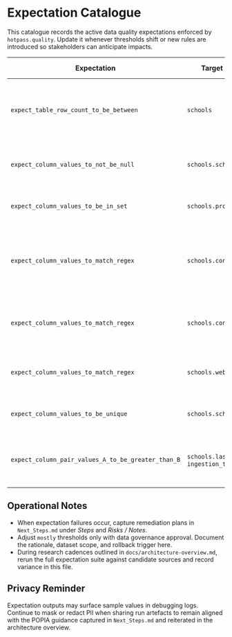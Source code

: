 # Expectation Catalogue

This catalogue records the active data quality expectations enforced by `hotpass.quality`. Update it whenever thresholds shift or new rules are introduced so stakeholders can anticipate impacts.

| Expectation | Target Table / Column | Rule Type | Default Threshold | Notes |
| --- | --- | --- | --- | --- |
| `expect_table_row_count_to_be_between` | `schools` | Row count | min 1 | Guards against empty extracts before downstream processing.
| `expect_column_values_to_not_be_null` | `schools.school_name` | Completeness | 1.0 | Zero tolerance for missing institution names.
| `expect_column_values_to_be_in_set` | `schools.province` | Domain | 1.0 | Validates against ISO 3166-2 province list.
| `expect_column_values_to_match_regex` | `schools.contact_primary_email` | Format | 0.85 `mostly` | Matches RFC5322-inspired email regex; blanks treated as null-equivalent.
| `expect_column_values_to_match_regex` | `schools.contact_primary_phone` | Format | 0.85 `mostly` | Uses E.164 regex; integrates with `phonenumbers` clean-up.
| `expect_column_values_to_match_regex` | `schools.website` | Format | 0.85 `mostly` | Ensures URLs include scheme and host.
| `expect_column_values_to_be_unique` | `schools.school_id` | Uniqueness | 1.0 | Guarantees deduplicated SSOT identifiers.
| `expect_column_pair_values_A_to_be_greater_than_B` | `schools.last_validated_at` vs. `ingestion_timestamp` | Consistency | 1.0 | Ensures validation timestamps lag ingestion by ≤0 seconds.

## Operational Notes
- When expectation failures occur, capture remediation plans in `Next_Steps.md` under *Steps* and *Risks / Notes*.
- Adjust `mostly` thresholds only with data governance approval. Document the rationale, dataset scope, and rollback trigger here.
- During research cadences outlined in `docs/architecture-overview.md`, rerun the full expectation suite against candidate sources and record variance in this file.

## Privacy Reminder
Expectation outputs may surface sample values in debugging logs. Continue to mask or redact PII when sharing run artefacts to remain aligned with the POPIA guidance captured in `Next_Steps.md` and reiterated in the architecture overview.
